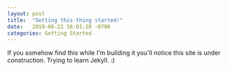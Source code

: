 ```yaml
---
layout: post
title:  "Getting this thing started!"
date:   2019-06-22 16:01:28 -0700
categories: Getting Started
---
```

If you somehow find this while I'm building it you'll notice this site is under construction.  Trying to learn Jekyll.  :)
